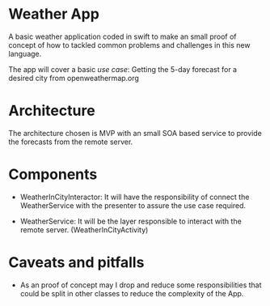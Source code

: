 # Weather App

A basic weather application coded in swift to make an small proof of concept of how to tackled common problems and challenges in this new language.

The app will cover a basic *use case*: Getting the 5-day forecast for a desired city from openweathermap.org

# Architecture

The architecture chosen is MVP with an small SOA based service to provide the forecasts from the remote server.

# Components

- WeatherInCityInteractor: It will have the responsibility of connect the WeatherService with the presenter to assure the use case required.

- WeatherService: It will be the layer responsible to interact with the remote server. (WeatherInCityActivity)

# Caveats and pitfalls

- As an proof of concept may I drop and reduce some responsibilities that could be split in other classes to reduce the complexity of the App.

